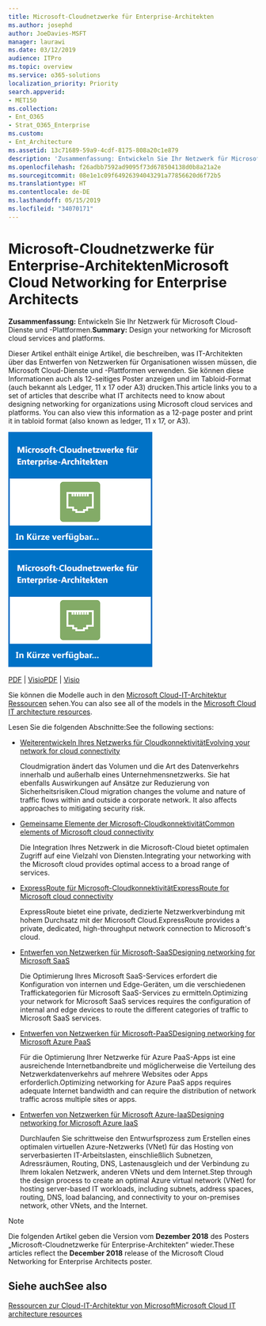 ```yaml
---
title: Microsoft-Cloudnetzwerke für Enterprise-Architekten
ms.author: josephd
author: JoeDavies-MSFT
manager: laurawi
ms.date: 03/12/2019
audience: ITPro
ms.topic: overview
ms.service: o365-solutions
localization_priority: Priority
search.appverid:
- MET150
ms.collection:
- Ent_O365
- Strat_O365_Enterprise
ms.custom:
- Ent_Architecture
ms.assetid: 13c71689-59a9-4cdf-8175-808a20c1e879
description: 'Zusammenfassung: Entwickeln Sie Ihr Netzwerk für Microsoft Cloud-Dienste und -Plattformen.'
ms.openlocfilehash: f26adbb7592ad9095f73d678504138d0b8a21a2e
ms.sourcegitcommit: 08e1e1c09f64926394043291a77856620d6f72b5
ms.translationtype: HT
ms.contentlocale: de-DE
ms.lasthandoff: 05/15/2019
ms.locfileid: "34070171"
---
```

# <a name="microsoft-cloud-networking-for-enterprise-architects"></a><span data-ttu-id="7fc66-103">Microsoft-Cloudnetzwerke für Enterprise-Architekten</span><span class="sxs-lookup"><span data-stu-id="7fc66-103">Microsoft Cloud Networking for Enterprise Architects</span></span>

 <span data-ttu-id="7fc66-104">**Zusammenfassung:** Entwickeln Sie Ihr Netzwerk für Microsoft Cloud-Dienste und -Plattformen.</span><span class="sxs-lookup"><span data-stu-id="7fc66-104">**Summary:** Design your networking for Microsoft cloud services and platforms.</span></span>
  
<span data-ttu-id="7fc66-p101">Dieser Artikel enthält einige Artikel, die beschreiben, was IT-Architekten über das Entwerfen von Netzwerken für Organisationen wissen müssen, die Microsoft Cloud-Dienste und -Plattformen verwenden. Sie können diese Informationen auch als 12-seitiges Poster anzeigen und im Tabloid-Format (auch bekannt als Ledger, 11 x 17 oder A3) drucken.</span><span class="sxs-lookup"><span data-stu-id="7fc66-p101">This article links you to a set of articles that describe what IT architects need to know about designing networking for organizations using Microsoft cloud services and platforms. You can also view this information as a 12-page poster and print it in tabloid format (also known as ledger, 11 x 17, or A3).</span></span>
  
<span data-ttu-id="7fc66-107">[![Miniaturbild für Microsoft-Cloud-Netzwerkmodell](media/95e8ab6a-b4d0-4836-acc1-b0b77ebf46e6.png)  
](https://go.microsoft.com/fwlink/p/?linkid=842073)</span><span class="sxs-lookup"><span data-stu-id="7fc66-107">[![Thumb image for Microsoft cloud networking model](media/95e8ab6a-b4d0-4836-acc1-b0b77ebf46e6.png)  
](https://go.microsoft.com/fwlink/p/?linkid=842073)</span></span>
  
<span data-ttu-id="7fc66-108">[PDF](https://go.microsoft.com/fwlink/p/?linkid=842073) | [Visio](https://go.microsoft.com/fwlink/p/?linkid=842074)</span><span class="sxs-lookup"><span data-stu-id="7fc66-108">[PDF](https://go.microsoft.com/fwlink/p/?linkid=842073) | [Visio](https://go.microsoft.com/fwlink/p/?linkid=842074)</span></span>
  
<span data-ttu-id="7fc66-109">Sie können die Modelle auch in den [Microsoft Cloud-IT-Architektur Ressourcen](microsoft-cloud-it-architecture-resources.md) sehen.</span><span class="sxs-lookup"><span data-stu-id="7fc66-109">You can also see all of the models in the [Microsoft Cloud IT architecture resources](microsoft-cloud-it-architecture-resources.md).</span></span>
  
<span data-ttu-id="7fc66-110">Lesen Sie die folgenden Abschnitte:</span><span class="sxs-lookup"><span data-stu-id="7fc66-110">See the following sections:</span></span>
  
- [<span data-ttu-id="7fc66-111">Weiterentwickeln Ihres Netzwerks für Cloudkonnektivität</span><span class="sxs-lookup"><span data-stu-id="7fc66-111">Evolving your network for cloud connectivity</span></span>](evolving-your-network-for-cloud-connectivity.md)
    
    <span data-ttu-id="7fc66-p102">Cloudmigration ändert das Volumen und die Art des Datenverkehrs innerhalb und außerhalb eines Unternehmensnetzwerks. Sie hat ebenfalls Auswirkungen auf Ansätze zur Reduzierung von Sicherheitsrisiken.</span><span class="sxs-lookup"><span data-stu-id="7fc66-p102">Cloud migration changes the volume and nature of traffic flows within and outside a corporate network. It also affects approaches to mitigating security risk.</span></span>
    
- [<span data-ttu-id="7fc66-114">Gemeinsame Elemente der Microsoft-Cloudkonnektivität</span><span class="sxs-lookup"><span data-stu-id="7fc66-114">Common elements of Microsoft cloud connectivity</span></span>](common-elements-of-microsoft-cloud-connectivity.md)
    
    <span data-ttu-id="7fc66-115">Die Integration Ihres Netzwerk in die Microsoft-Cloud bietet optimalen Zugriff auf eine Vielzahl von Diensten.</span><span class="sxs-lookup"><span data-stu-id="7fc66-115">Integrating your networking with the Microsoft cloud provides optimal access to a broad range of services.</span></span>
    
- [<span data-ttu-id="7fc66-116">ExpressRoute für Microsoft-Cloudkonnektivität</span><span class="sxs-lookup"><span data-stu-id="7fc66-116">ExpressRoute for Microsoft cloud connectivity</span></span>](expressroute-for-microsoft-cloud-connectivity.md)
    
    <span data-ttu-id="7fc66-117">ExpressRoute bietet eine private, dedizierte Netzwerkverbindung mit hohem Durchsatz mit der Microsoft Cloud.</span><span class="sxs-lookup"><span data-stu-id="7fc66-117">ExpressRoute provides a private, dedicated, high-throughput network connection to Microsoft's cloud.</span></span>
    
- [<span data-ttu-id="7fc66-118">Entwerfen von Netzwerken für Microsoft-SaaS</span><span class="sxs-lookup"><span data-stu-id="7fc66-118">Designing networking for Microsoft SaaS</span></span>](designing-networking-for-microsoft-saas.md)
    
    <span data-ttu-id="7fc66-119">Die Optimierung Ihres Microsoft SaaS-Services erfordert die Konfiguration von internen und Edge-Geräten, um die verschiedenen Traffickategorien für Microsoft SaaS-Services zu ermitteln.</span><span class="sxs-lookup"><span data-stu-id="7fc66-119">Optimizing your network for Microsoft SaaS services requires the configuration of internal and edge devices to route the different categories of traffic to Microsoft SaaS services.</span></span>
    
- [<span data-ttu-id="7fc66-120">Entwerfen von Netzwerken für Microsoft-PaaS</span><span class="sxs-lookup"><span data-stu-id="7fc66-120">Designing networking for Microsoft Azure PaaS</span></span>](designing-networking-for-microsoft-azure-paas.md)
    
    <span data-ttu-id="7fc66-121">Für die Optimierung Ihrer Netzwerke für Azure PaaS-Apps ist eine ausreichende Internetbandbreite und möglicherweise die Verteilung des Netzwerkdatenverkehrs auf mehrere Websites oder Apps erforderlich.</span><span class="sxs-lookup"><span data-stu-id="7fc66-121">Optimizing networking for Azure PaaS apps requires adequate Internet bandwidth and can require the distribution of network traffic across multiple sites or apps.</span></span>
    
- [<span data-ttu-id="7fc66-122">Entwerfen von Netzwerken für Microsoft Azure-IaaS</span><span class="sxs-lookup"><span data-stu-id="7fc66-122">Designing networking for Microsoft Azure IaaS</span></span>](designing-networking-for-microsoft-azure-iaas.md)
    
    <span data-ttu-id="7fc66-123">Durchlaufen Sie schrittweise den Entwurfsprozess zum Erstellen eines optimalen virtuellen Azure-Netzwerks (VNet) für das Hosting von serverbasierten IT-Arbeitslasten, einschließlich Subnetzen, Adressräumen, Routing, DNS, Lastenausgleich und der Verbindung zu Ihrem lokalen Netzwerk, anderen VNets und dem Internet.</span><span class="sxs-lookup"><span data-stu-id="7fc66-123">Step through the design process to create an optimal Azure virtual network (VNet) for hosting server-based IT workloads, including subnets, address spaces, routing, DNS, load balancing, and connectivity to your on-premises network, other VNets, and the Internet.</span></span>
    
> [!NOTE]
> <span data-ttu-id="7fc66-124">Die folgenden Artikel geben die Version vom **Dezember 2018** des Posters „Microsoft-Cloudnetzwerke für Enterprise-Architekten“ wieder.</span><span class="sxs-lookup"><span data-stu-id="7fc66-124">These articles reflect the **December 2018** release of the Microsoft Cloud Networking for Enterprise Architects poster.</span></span>
  
## <a name="see-also"></a><span data-ttu-id="7fc66-125">Siehe auch</span><span class="sxs-lookup"><span data-stu-id="7fc66-125">See also</span></span>

[<span data-ttu-id="7fc66-126">Ressourcen zur Cloud-IT-Architektur von Microsoft</span><span class="sxs-lookup"><span data-stu-id="7fc66-126">Microsoft Cloud IT architecture resources</span></span>](microsoft-cloud-it-architecture-resources.md)

